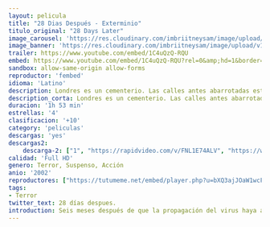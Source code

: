 ```yaml
---
layout: pelicula
title: "28 Dias Después - Exterminio"
titulo_original: "28 Days Later"
image_carousel: 'https://res.cloudinary.com/imbriitneysam/image/upload/v1542767823/28-dias-poster-min.jpg'
image_banner: 'https://res.cloudinary.com/imbriitneysam/image/upload/v1542767824/28-dias-banner-min.jpg'
trailer: https://www.youtube.com/embed/1C4uQzQ-RQU
embed: https://www.youtube.com/embed/1C4uQzQ-RQU?rel=0&amp;hd=1&border=0&wmode=opaque&enablejsapi=1&modestbranding=1&controls=1&showinfo=1
sandbox: allow-same-origin allow-forms
reproductor: 'fembed'
idioma: 'Latino'
description: Londres es un cementerio. Las calles antes abarrotadas están ahora desiertas. Las tiendas, vacías. Y reina un silencio total. Tras la propagación de un virus que acabó con la mayor parte de la población de Gran Bretaña, tuvo lugar la invasión de unos seres terroríficos. El virus se difundió, tras la incursión en un laboratorio, de un grupo de defensores de los derechos de los animales. Transmitido a través de la sangre, el virus produce efectos devastadores en los afectados. En 28 días la epide...(line truncated)...
description_corta: Londres es un cementerio. Las calles antes abarrotadas están ahora desiertas. Las tiendas, vacías. Y reina un silencio total. Tras la propagación de un virus que acabó con la mayor parte de la población de Gran Bretaña, tuvo lugar la invasión de unos seres terroríficos. El virus se..
duracion: '1h 53 min'
estrellas: '4'
clasificacion: '+10'
category: 'peliculas'
descargas: 'yes'
descargas2:
    descarga-2: ["1", "https://rapidvideo.com/v/FNL1E74ALV", "https://www.google.com/s2/favicons?domain=www.rapidvideo.com","RapidVideo","https://res.cloudinary.com/imbriitneysam/image/upload/v1541473684/mexico.png", "Latino", "Full HD"]
calidad: 'Full HD'
genero: Terror, Suspenso, Acción
anio: '2002'
reproductores: ["https://tutumeme.net/embed/player.php?u=bXQ3ajJOaW1wcFRGcEs2VW5XRGExTlRPMytmUnc3bHVwcWhoenVIUjI5SHF5TlNwc0taaG1jN2gwZHZSNTlIRHVhV2tZWitkNUtDVDNOL1ZvYW1rYjJSbm41OD0"]
tags:
- Terror
twitter_text: 28 días despues.
introduction: Seis meses después de que la propagación del virus haya aniquilado las Islas Británicas, el ejército de los Estados Unidos declara que ha ganado la guerra contra la infección y que puede comenzar la reconstrucción del país. Con la primera ola de refugiados que vuelve al país, una 
---
```


 







